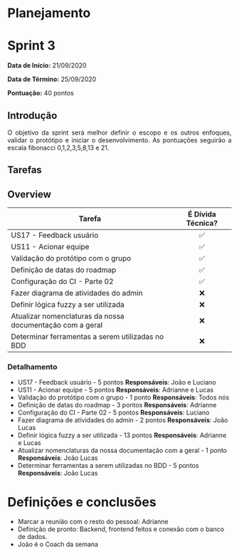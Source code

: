 # Planejamento

# Sprint 3

**Data de Início:** 21/09/2020

**Data de Término:** 25/09/2020

**Pontuação:** 40 pontos 

## Introdução
<p align = "justify"> O objetivo da sprint será melhor definir o escopo e os outros enfoques, validar o protótipo e iniciar o desenvolvimento. As pontuações seguirão a escala fibonacci 0,1,2,3,5,8,13 e 21.</p>

## Tarefas

## Overview
| Tarefa | É Dívida Técnica? |
| -------- | :----: |
| US17 - Feedback usuário | :white_check_mark: |
| US11 - Acionar equipe | :white_check_mark: | 
| Validação do protótipo com o grupo | :white_check_mark: |
| Definição de datas do roadmap | :white_check_mark: |
| Configuração do CI - Parte 02 | :white_check_mark: |
| Fazer diagrama de atividades do admin | :x: |
| Definir lógica fuzzy a ser utilizada | :x: | 
| Atualizar nomenclaturas da nossa documentação com a geral | :x: |
| Determinar ferramentas a serem utilizadas no BDD | :x: | 

### Detalhamento

* US17 - Feedback usuário - 5 pontos
    **Responsáveis**: João e Luciano
* US11 - Acionar equipe - 5 pontos
    **Responsáveis**: Adrianne e Lucas
* Validação do protótipo com o grupo - 1 ponto
    **Responsáveis**: Todos nós 
* Definição de datas do roadmap - 3 pontos
    **Responsáveis**: Adrianne 
* Configuração do CI - Parte 02 - 5 pontos
    **Responsáveis**: Luciano
* Fazer diagrama de atividades do admin - 2 pontos 
    **Responsáveis**: João Lucas
* Definir lógica fuzzy a ser utilizada - 13 pontos 
    **Responsáveis**: Adrianne e Lucas
* Atualizar nomenclaturas da nossa documentação com a geral - 1 ponto
    **Responsáveis**: João Lucas
* Determinar ferramentas a serem utilizadas no BDD - 5 pontos 
    **Responsáveis**: João Lucas

# Definições e conclusões 

* Marcar a reunião com o resto do pessoal: Adrianne 
* Definição de pronto: Backend, frontend feitos e conexão com o banco de dados. 
* João é o Coach da semana